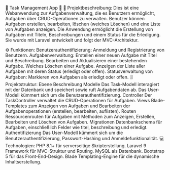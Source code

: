 🚀 Task Management App 🚀
📜 Projektbeschreibung:
Dies ist eine Webanwendung zur Aufgabenverwaltung, die es Benutzern ermöglicht, Aufgaben über CRUD-Operationen zu verwalten. Benutzer können Aufgaben erstellen, bearbeiten, löschen (weiches Löschen) und eine Liste von Aufgaben anzeigen. Die Anwendung ermöglicht die Erstellung von Aufgaben mit Titeln, Beschreibungen und einem Status für die Erledigung. Sie wurde mit Laravel entwickelt und folgt der MVC-Architektur.

⚙️ Funktionen:
Benutzerauthentifizierung: Anmeldung und Registrierung von Benutzern.
Aufgabenverwaltung:
Erstellen einer neuen Aufgabe mit Titel und Beschreibung.
Bearbeiten und Aktualisieren einer bestehenden Aufgabe.
Weiches Löschen einer Aufgabe.
Anzeigen der Liste aller Aufgaben mit deren Status (erledigt oder offen).
Statusverwaltung von Aufgaben:
Markieren von Aufgaben als erledigt oder offen.
🗄 Projektstruktur:
Ebene	Beschreibung
Modelle	Das Task-Modell interagiert mit der Datenbank und speichert sowie ruft Aufgabendaten ab. Das User-Modell kümmert sich um die Benutzerauthentifizierung.
Controller	Der TaskController verwaltet die CRUD-Operationen für Aufgaben.
Views	Blade-Templates zum Anzeigen von Aufgaben und Bearbeiten der Aufgabenoperationen (erstellen, bearbeiten, auflisten).
Routen	Ressourcenrouten für Aufgaben mit Methoden zum Anzeigen, Erstellen, Bearbeiten und Löschen von Aufgaben.
Migrationen	Datenbankschema für Aufgaben, einschließlich Felder wie titel, beschreibung und erledigt.
Authentifizierung	Das User-Modell kümmert sich um die Benutzerauthentifizierung, Passwort-Hashing und Anmeldefunktionalität.
💻 Technologien:
PHP 8.1+ für serverseitige Skripterstellung.
Laravel 9 Framework für MVC-Struktur und Routing.
MySQL als Datenbank.
Bootstrap 5 für das Front-End-Design.
Blade Templating-Engine für die dynamische Inhaltserstellung.
